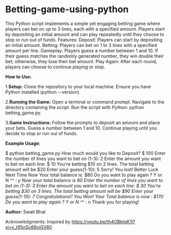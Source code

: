 # Betting-game-using-python
This Python script implements a simple yet engaging betting game where players can bet on up to 3 lines, each with a specified amount. Players start by depositing an initial amount and can play repeatedly until they choose to stop or run out of funds.
Features:
Deposit: Players can start by depositing an initial amount.
Betting: Players can bet on 1 to 3 lines with a specified amount per line.
Gameplay: Players guess a number between 1 and 10. If their guess matches the randomly generated number, they win double their bet; otherwise, they lose their bet amount.
Play Again: After each round, players can choose to continue playing or stop.

**How to Use:**

1.**Setup:**
Clone the repository to your local machine.
Ensure you have Python installed (python --version).


2.**Running the Game:**
Open a terminal or command prompt.
Navigate to the directory containing the script.
Run the script with Python: python betting_game.py.

3.**Game Instructions:**
Follow the prompts to deposit an amount and place your bets.
Guess a number between 1 and 10.
Continue playing until you decide to stop or run out of funds.


**Example Usage:**

$ python betting_game.py
How much would you like to Deposit? $ 100
Enter the number of lines you want to bet on (1-3):
2
Enter the amount you want to bet on each line:
$ 10
You're betting $10 on 2 lines. The total betting amount will be $20
Enter your guess(1-10):
5
Sorry! You lost! Better Luck Next Time
Now Your total balance is: $80
Do you want to play again ? Y or N ^_^ :
y
Now your total balance is 80
Enter the number of lines you want to bet on (1-3):
3
Enter the amount you want to bet on each line:
$ 30
You're betting $30 on 3 lines. The total betting amount will be $90
Enter your guess(1-10):
7
Congratulations!! You Won! Your Total balance is now : $170
Do you want to play again ? Y or N ^_^ :
n
Thank you for playing!


**Author:**
Swati Bhat


Acknowledgments:
Inspired by  https://youtu.be/th4OBktqK1I?si=x_t95nSc68xiGV80
